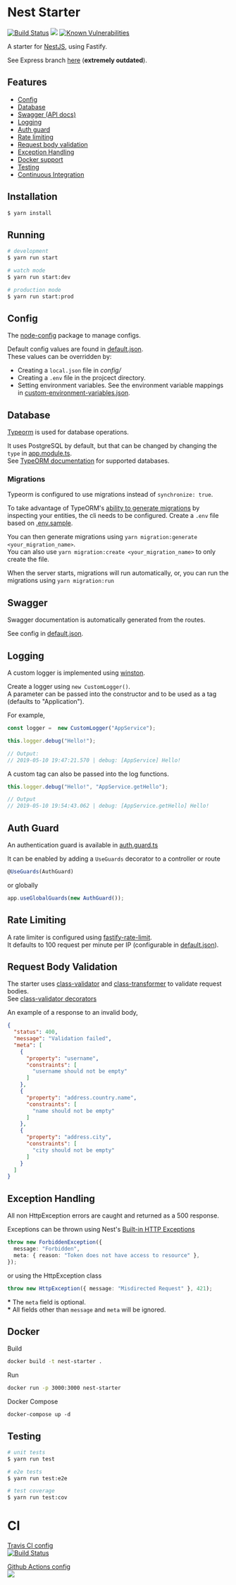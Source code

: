 # Nest Starter

[![Build Status](https://travis-ci.com/MarkNjunge/nest-starter.svg?branch=master)](https://travis-ci.com/MarkNjunge/nest-starter)
![](https://github.com/MarkNjunge/nest-starter/workflows/Main%20Workflow/badge.svg)
[![Known Vulnerabilities](https://snyk.io/test/github/MarkNjunge/nest-starter/badge.svg)](https://snyk.io/test/github/MarkNjunge/nest-starter)

A starter for [NestJS](https://nestjs.com/), using Fastify.

See Express branch [here](https://github.com/MarkNjunge/nest-starter/tree/express-adapter) (**extremely outdated**).

## Features

- [Config](#config)
- [Database](#database)
- [Swagger (API docs)](#swagger)
- [Logging](#logging)
- [Auth guard](#auth-guard)
- [Rate limiting](#rate-limiting)
- [Request body validation](#request-body-validation)
- [Exception Handling](#exception-handling)
- [Docker support](#docker)
- [Testing](#testing)
- [Continuous Integration](#ci)

## Installation

```bash
$ yarn install
```

## Running

```bash
# development
$ yarn run start

# watch mode
$ yarn run start:dev

# production mode
$ yarn run start:prod
```

## Config

The [node-config](https://www.npmjs.com/package/config) package to manage configs.

Default config values are found in [default.json](./config/default.json).  
These values can be overridden by:

- Creating a `local.json` file in _config/_
- Creating a `.env` file in the projcect directory.
- Setting environment variables. See the environment variable mappings in [custom-environment-variables.json](./config/custom-environment-variables.json).

## Database

[Typeorm](https://typeorm.io/) is used for database operations.

It uses PostgreSQL by default, but that can be changed by changing the `type` in [app.module.ts](./src/app.module.ts).  
See [TypeORM documentation](https://typeorm.io/#/) for supported databases.

### Migrations

Typeorm is configured to use migrations instead of `synchronize: true`.

To take advantage of TypeORM's [ability to generate migrations](https://typeorm.io/#/migrations/) by inspecting your entities, the cli needs to be configured. Create a `.env` file based on [.env.sample](.env.sample).

You can then generate migrations using `yarn migration:generate <your_migration_name>`.  
You can also use `yarn migration:create <your_migration_name>` to only create the file.

When the server starts, migrations will run automatically, or, you can run the migrations using `yarn migration:run`

## Swagger

Swagger documentation is automatically generated from the routes.

See config in [default.json](./config/default.json).

## Logging

A custom logger is implemented using [winston](https://www.npmjs.com/package/winston).

Create a logger using `new CustomLogger()`.  
A parameter can be passed into the constructor and to be used as a tag (defaults to "Application").

For example,

```Typescript
const logger =  new CustomLogger("AppService");
```

```typescript
this.logger.debug("Hello!");

// Output:
// 2019-05-10 19:47:21.570 | debug: [AppService] Hello!
```

A custom tag can also be passed into the log functions.

```Typescript
this.logger.debug("Hello!", "AppService.getHello");

// Output
// 2019-05-10 19:54:43.062 | debug: [AppService.getHello] Hello!
```

## Auth Guard

An authentication guard is available in [auth.guard.ts](./src/common/guards/auth.guard.ts)

It can be enabled by adding a `UseGuards` decorator to a controller or route

```Typescript
@UseGuards(AuthGuard)
```

or globally

```Typescript
app.useGlobalGuards(new AuthGuard());
```

## Rate Limiting

A rate limiter is configured using [fastify-rate-limit](https://github.com/fastify/fastify-rate-limit).  
It defaults to 100 request per minute per IP (configurable in [default.json](./config/default.json)).

## Request Body Validation

The starter uses [class-validator](https://www.npmjs.com/package/class-validator) and [class-transformer](https://www.npmjs.com/package/class-transformer) to validate request bodies.  
See [class-validator decorators](https://www.npmjs.com/package/class-validator#validation-decorators)

An example of a response to an invalid body,

```JSON
{
  "status": 400,
  "message": "Validation failed",
  "meta": [
    {
      "property": "username",
      "constraints": [
        "username should not be empty"
      ]
    },
    {
      "property": "address.country.name",
      "constraints": [
        "name should not be empty"
      ]
    },
    {
      "property": "address.city",
      "constraints": [
        "city should not be empty"
      ]
    }
  ]
}
```

## Exception Handling

All non HttpException errors are caught and returned as a 500 response.

Exceptions can be thrown using Nest's [Built-in HTTP Exceptions](https://docs.nestjs.com/exception-filters#built-in-http-exceptions)

```Typescript
throw new ForbiddenException({
  message: "Forbidden",
  meta: { reason: "Token does not have access to resource" },
});
```

or using the HttpException class

```typescript
throw new HttpException({ message: "Misdirected Request" }, 421);
```

**\*** The `meta` field is optional.  
**\*** All fields other than `message` and `meta` will be ignored.

## Docker

Build

```bash
docker build -t nest-starter .
```

Run

```bash
docker run -p 3000:3000 nest-starter
```

Docker Compose

```
docker-compose up -d
```

## Testing

```bash
# unit tests
$ yarn run test

# e2e tests
$ yarn run test:e2e

# test coverage
$ yarn run test:cov
```

# CI

[Travis CI config](./.travis.yml)  
[![Build Status](https://travis-ci.com/MarkNjunge/nest-starter.svg?branch=master)](https://travis-ci.com/MarkNjunge/nest-starter)

[Github Actions config](./.github/workflows/main-workflow.yml)  
![](https://github.com/MarkNjunge/nest-starter/workflows/Main%20Workflow/badge.svg)
